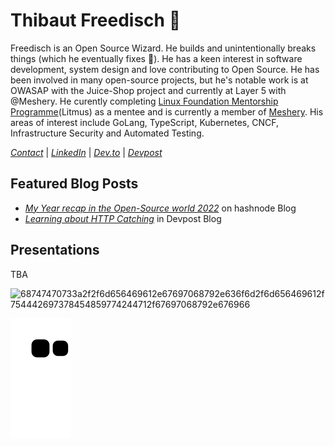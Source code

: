 # Thibaut Freedisch 🧠

Freedisch is an Open Source Wizard. He builds and unintentionally breaks things (which he eventually fixes 🙂). He has a keen interest in software development, system design and love contributing to Open Source. He has been involved in many open-source projects, but he's notable work is at OWASAP with the Juice-Shop project and currently at Layer 5 with @Meshery. He curently completing [Linux Foundation Mentorship Programme](https://mentorship.lfx.linuxfoundation.org/project/237b7300-d749-4f14-bd4c-9375e5ec39b6)(Litmus) as a mentee and is currently a member of [Meshery](https://meshery.io/). His areas of interest include GoLang, TypeScript, Kubernetes, CNCF, Infrastructure Security and Automated Testing.

*[Contact](mailto:freeproduc@gmail.com)* | *[LinkedIn](https://www.linkedin.com/in/magnim-thibaut-batale-905843208/)* | *[Dev.to](https://dev.to/freedisch)* | *[Devpost](https://devpost.com/Freedisch)* 



## Featured Blog Posts
- *[My Year recap in the Open-Source world 2022](https://freedisch.hashnode.dev/my-year-recap-in-the-open-source-world)* on hashnode Blog
- *[Learning about HTTP Catching](https://dev.to/freedisch/http-caching-4en0)* in Devpost Blog


## Presentations
TBA

![68747470733a2f2f6d656469612e67697068792e636f6d2f6d656469612f754442697378454859774244712f67697068792e676966](https://user-images.githubusercontent.com/82499435/197423420-c593ad0e-aedd-4ad4-b5ba-22fce0cd066d.gif)



![Snake animation](https://github.com/Freedisch/Freedisch/blob/output/github-contribution-grid-snake.svg)

